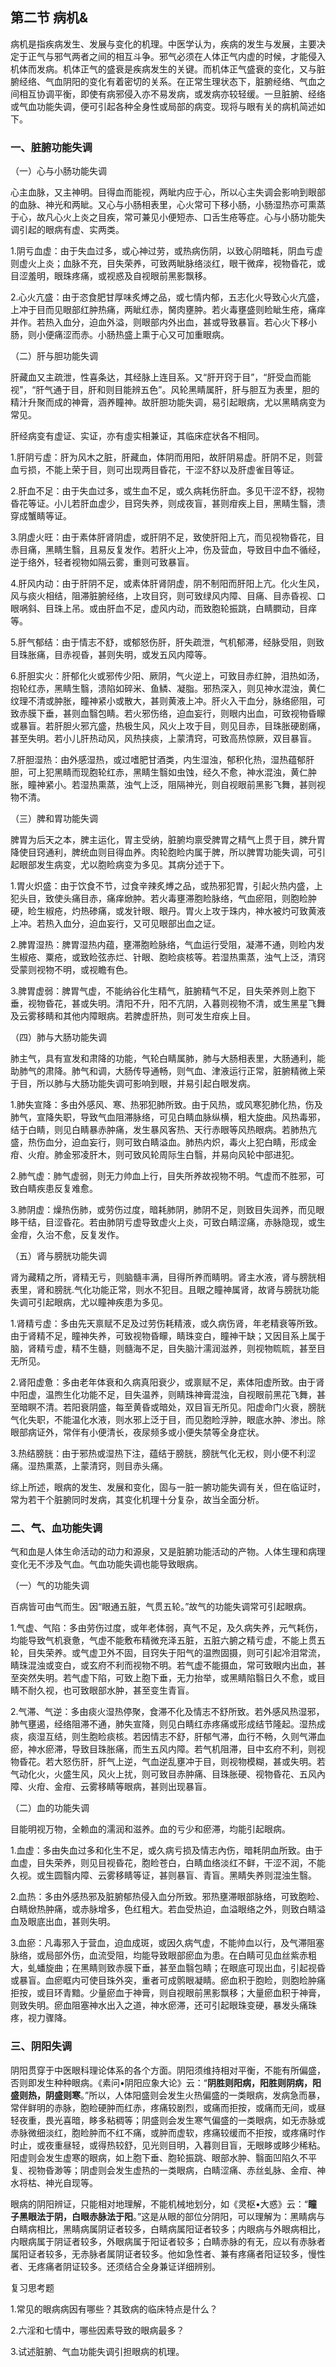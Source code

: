 ## 第二节 病机&

病机是指疾病发生、发展与变化的机理。中医学认为，疾病的发生与发展，主要决定于正气与邪气两者之间的相互斗争。邪气必须在人体正气内虚的时候，才能侵入机体而发病。机体正气的盛衰是疾病发生的关键。而机体正气盛衰的变化，又与脏腑经络、气血阴阳的变化有着密切的关系。在正常生理状态下，脏腑经络、气血之间相互协调平衡，即使有病邪侵入亦不易发病，或发病亦较轻缓。一旦脏腑、经络或气血功能失调，便可引起各种全身性或局部的病变。现将与眼有关的病机简述如下。

### 一、脏腑功能失调

（一）心与小肠功能失调

心主血脉，又主神明。目得血而能视，两眦内应于心，所以心主失调会影响到眼部的血脉、神光和两眦。又心与小肠相表里，心火常可下移小肠，小肠湿热亦可熏蒸于心，故凡心火上炎之目疾，常可兼见小便短赤、口舌生疮等症。心与小肠功能失调引起的眼病有虚、实两类。

1.阴亏血虚：由于失血过多，或心神过劳，或热病伤阴，以致心阴暗耗，阴血亏虚则虚火上炎；血脉不充，目失荣养，可致两眦脉络淡红，眼干微痒，视物昏花，或目涩羞明，眼珠疼痛，或视惑及自视眼前黑影飘移。

2.心火亢盛：由于恣食肥甘厚味炙煿之品，或七情内郁，五志化火导致心火亢盛，上冲于目而见眼部红肿热痛，两眦红赤，胬肉壅肿。若火毒壅盛则睑眦生疮，痛痒并作。若热入血分，迫血外溢，则眼部内外出血，甚或导致暴盲。若心火下移小肠，则小便痛涩而赤。小肠热盛上熏于心又可加重眼病。

（二）肝与胆功能失调

肝藏血又主疏泄，性喜条达，其经脉上连目系。又“肝开窍于目”，“肝受血而能视”，“肝气通于目，肝和则目能辨五色”。风轮黑睛属肝，肝与胆互为表里，胆的精汁升聚而成的神膏，涵养瞳神。故肝胆功能失调，易引起眼病，尤以黑睛病变为常见。

肝经病变有虚证、实证，亦有虛实相兼证，其临床症状各不相同。

1.肝阴亏虚：肝为风木之脏，肝藏血，体阴而用阳，故肝阴易虚。肝阴不足，则营血亏损，不能上荣于目，则可出现两目昏花，干涩不舒以及肝虚雀目等证。

2.肝血不足：由于失血过多，或生血不足，或久病耗伤肝血。多见干涩不舒，视物昏花等证。小儿若肝血虚少，目窍失养，则成夜盲，甚则疳疾上目，黑睛生翳，溃穿成蟹睛等证。

3.阴虚火旺：由于素体肝肾阴虚，或肝阴不足，致使肝阳上亢，而见视物昏花，目赤目痛，黑睛生翳，且易反复发作。若肝火上冲，伤及营血，导致目中血不循经，逆于络外，轻者视物如隔云雾，重则可致暴盲。

4.肝风内动：由于肝阴不足，或素体肝肾阴虚，阴不制阳而肝阳上亢。化火生风，风与痰火相结，阻滞脏腑经络，上攻目窍，则可致绿风内障、目痛、目赤昏视、口眼㖞斜、目珠上吊。或由肝血不足，虚风内动，而致胞轮振跳，白睛膶动，目痒等。

5.肝气郁结：由于情志不舒，或郁怒伤肝，肝失疏泄，气机郁滞，经脉受阻，则致目珠胀痛，目赤视昏，甚则失明，或发五风内障等。

6.肝胆实火：肝郁化火或邪传少阳、厥阴，气火逆上，可致目赤红肿，泪热如汤，抱轮红赤，黑睛生翳，溃陷如碎米、鱼鳞、凝脂。邪热深入，则见神水混浊，黄仁纹理不清或肿胀，瞳神紧小或散大，甚则黄液上冲。肝火入干血分，脉络瘀阻，可致赤膜下垂，甚则血翳包睛。若火邪伤络，迫血妄行，则眼内出血，可致视物昏矇或暴盲。若肝胆火邪亢盛，热极生风，风火上攻于目，则见目赤，目珠胀硬剧痛，甚至失明。若小儿肝热动风，风热挟痰，上蒙清窍，可致高热惊厥，双目暴盲。

7.肝胆湿热：由外感湿热，或过嗜肥甘酒类，内生湿浊，郁积化热，湿热蕴郁肝胆，可上犯黑睛而现胞轮红赤，黑睛生翳如虫蚀，经久不愈，神水混浊，黄仁肿胀，瞳神紧小。若湿热熏蒸，浊气上泛，阻隔神光，则自视眼前黑影飞舞，甚则视物不清。

（三）脾和胃功能失调

脾胃为后天之本，脾主运化，胃主受纳，脏腑均禀受脾胃之精气上贯于目，脾升胃降使目窍通利，脾统血则目得血养。肉轮胞睑内属于脾，所以脾胃功能失调，可引起眼部发生病变，尤以胞睑病变为多见。其病分述于下。

1.胃火炽盛：由于饮食不节，过食辛辣炙煿之品，或热邪犯胃，引起火热内盛，上犯头目，致使头痛目赤，痛痒焮肿。若火毒壅滞胞睑脉络，气血瘀阻，则胞睑肿硬，睑生椒疮，灼热碜痛，或发针眼、眼丹。胃火上攻于珠内，神水被灼可致黄液上冲。若热入血分，迫血妄行，又可见眼部出血之证。

2.脾胃湿热：脾胃湿热内蕴，壅滞胞睑脉络，气血运行受阻，凝滞不通，则睑内发生椒疮、粟疮，或致睑弦赤烂、针眼、胞睑痰核等。若湿热熏蒸，浊气上泛，清窍受蒙则视物不明，或视瞻有色。

3.脾胃虚弱：脾胃气虚，不能纳谷化生精气，脏腑精气不足，目失荣养则上胞下垂，视物昏花，甚或失明。清阳不升，阳不亢阴，入暮则视物不清，或生黑星飞舞及云雾移睛和其他内障眼病。若脾虚肝热，则可发生疳疾上目。

（四）肺与大肠功能失调

肺主气，具有宣发和肃降的功能，气轮白睛属肺，肺与大肠相表里，大肠通利，能助肺气的肃降。肺气和调，大肠传导通畅，则气血、津液运行正常，脏腑精微上荣于目，所以肺与大肠功能失调可影响到眼，并易引起白眼发病。

1.肺失宣降：多由外感风、寒、热邪犯肺所致。由于风热，或风寒犯肺化热，伤及肺气，宣降失职，导致气血阻滞脉络，可见白睛血脉纵横，粗大旋曲。风热毒邪，结于白睛，则见白睛暴赤肿痛，发生暴风客热、天行赤眼等风热眼病。若肺热亢盛，热伤血分，迫血妄行，则可致白睛溢血。肺热内炽，毒火上犯白睛，形成金疳、火疳。肺金邪凌肝木，则可致风轮周际生白翳，并易向风轮中部进犯。

2.肺气虚：肺气虚弱，则无力帅血上行，目失所养故视物不明。气虚而不胜邪，可致白睛疾患反复难愈。

3.肺阴虚：燥热伤肺，或劳伤过度，暗耗肺阴，肺阴不足，则致目失润养，而见眼眵干结，目涩昏花。若由肺阴亏虚导致虚火上炎，可致白睛涩痛，赤脉隐现，或生金疳，久治不愈，反复发作。

（五）肾与膀胱功能失调

肾为藏精之所，肾精无亏，则脑髓丰满，目得所养而睛明。肾主水液，肾与膀胱相表里，肾和膀胱.气化功能正常，则水不犯目。且眼之瞳神属肾，故肾与膀胱功能失调可引起眼病，尤以瞳神疾患为多见。

1.肾精亏虚：多由先天禀赋不足及过劳伤耗精液，或久病伤肾，年老精衰等所致。由于肾精不足，瞳神失养，可致视物昏矇，睛珠变白，瞳神干缺；又因目系上属于脑，肾精亏虚，精不生髓，则髓海不足，目失脑汁濡润滋养，则视物䀮䀮，甚至目无所见。

2.肾阳虚惫：多由老年体衰和久病真阳衰少，或禀赋不足，素体阳虚所致。由于肾中阳虚，温煦生化功能不足，目失温养，则睛珠神膏混浊，自视眼前黑花飞舞，甚至暗瞑不清。若阳衰阴盛，每至黄昏或暗处，双目盲无所见。阳虚命门火衰，膀胱气化失职，不能温化水液，则水邪上泛于目，而见胞睑浮肿，眼底水肿、渗出。除眼部病证外，常伴有小便清长，夜尿频多或小便失禁等全身症状。

3.热结膀胱：由于邪热或湿热下注，蕴结于膀胱，膀胱气化无权，则小便不利涩痛。湿热熏蒸，上蒙清窍，则目赤头痛。

综上所述，眼病的发生、发展和变化，固与一脏一腑功能失调有关，但在临证时，常为若干个脏腑同时发病，其变化机理十分复杂，故当全面分析。

### 二、气、血功能失调

气和血是人体生命活动的动力和源泉，又是脏腑功能活动的产物。人体生理和病理变化无不涉及气血。气血功能失调也能导致眼病。

（一）气的功能失调

百病皆可由气而生。因“眼通五脏，气贯五轮。”故气的功能失调常可引起眼病。

1.气虚、气陷：多由劳伤过度，或年老体弱，真气不足，及久病失养，元气耗伤，均能导致气机衰惫，气虚不能敷布精微充泽五脏，五脏六腑之精亏虚，不能上贯五轮，目失荣养。或气虚卫外不固，目窍失于阳气的温煦固摄，则可引起冷泪常流，睛珠混浊或变白，或玄府不利而视物不明。若气虚不能摄血，常可致眼内出血，甚至突然失明。若气虚下陷，可致上胞下垂，无力抬举，或黑睛陷翳日久不愈，或目睛不耐久视，也可致眼部水肿，甚至变生青盲。

2.气滞、气逆：多由痰火湿热停聚，食滞不化及情志不舒所致。若外感风热湿邪，肺气壅遏，经络阻滞不通，肺失宣降，则见白睛红赤疼痛或形成结节隆起。湿热成痰，痰湿互结，则生胞睑痰核。若因情志不舒，肝郁气滞，血行不畅，久则气滞血瘀，神水瘀滞，导致目珠胀痛，而生五风内障。若气机阻滞，目中玄府不利，则视物昏花。若大怒伤肝，肝气上逆，气血逆乱壅冲于目，则视物模糊，甚或失明。若气动化火，火盛生风，风火上扰，则可致目赤肿痛、目珠胀硬、视物昏花、五风內障、火疳、金疳、云雾移睛等眼病，甚则出现暴盲。

（二）血的功能失调

目能明视万物，全赖血的濡润和滋养。血的亏少和瘀滞，均能引起眼病。

1.血虚：多由失血过多和化生不足，或久病亏损及情志內伤，暗耗阴血所致。由于血虚，目失荣养，则见目视昏花，胞睑苍白，白睛血络淡红不鲜，干涩不润，不能久视。或生圆翳内障、云雾移睛等证，甚则暴盲、青盲。黑睛失养则混浊生翳。

2.血热：多由外感热邪及脏腑郁热侵入血分所致。邪热壅滞眼部脉络，可致胞睑、白睛焮热肿痛，或赤脉增多，色红粗大。若血受热迫，血溢眼络之外，则致白睛溢血及眼底出血，甚则失明。

3.血瘀：凡毒邪入于营血，迫血成斑，或因久病气虚，不能帅血以行，及气滞阻塞脉络，或局部外伤，血流受阻，均能导致眼部瘀血为患。在白睛可见血丝紫赤粗大，虬蟠旋曲；在黑睛则致赤膜下垂，甚至血翳包睛；在眼底可现出血，引起视昏或暴盲。血瘀眶内可使目珠外突，重者可成鹘眼凝睛。瘀血积于胞睑，则胞睑肿痛拒按，或目环青黯。少量瘀血于神膏，则自视眼前黑影飘移；大量瘀血积于神膏，则致失明。瘀血阻塞神水出入之道，神水瘀滞，还可引起眼珠变硬，暴发头痛珠疼，视力骤降。

### 三、阴阳失调

阴阳贯穿于中医眼科理论体系的各个方面。阴阳须维持相对平衡，不能有所偏盛，否则即发生种种眼病。《素问•阴阳应象大论》云：“**阴胜则阳病，阳胜则阴病，阳盛则热，阴盛则寒**。”所以，人体阳盛则会发生火热偏盛的一类眼病，发病急而暴，常伴鲜明的赤脉，胞睑硬肿而红赤，疼痛较剧烈，或痛而拒按，或痛而无间，或昼轻夜重，畏光喜暗，眵多粘稠等；阴盛则会发生寒气偏盛的一类眼病，如无赤脉或赤脉微细淡红，胞睑肿而不红不痛，或肿而虚软，疼痛较缓而不拒按，或疼痛时作时止，或夜重昼轻，或得热较舒，见光则目明，入暮则目盲，无眼眵或眵少稀粘。阳虚则会发生虚寒的眼病，如上胞下垂、胞轮振跳、眼部水肿、翳面凹陷久不平复、视物昏渺等；阴虚则会发生虚热的一类眼病，白睛涩痛、赤丝虬脉、金疳、神水将枯、神光自现等。

眼病的阴阳辨证，只能相对地理解，不能机械地划分，如《灵枢•大惑》云：“**瞳子黑眼法于阴，白眼赤脉法于阳**。”这是从眼的部位分阴阳，可以理解为：黑睛病与白睛病相比，黑睛病属阴证者较多，白睛病属阳证者较多；内眼病与外眼病相比，内眼病属于阴证者较多，外眼病属于阳证者较多；白睛赤脉的有无，应以有赤脉者属阳证者较多，无赤脉者属阴证者较多。他如急性者、兼有疼痛者阳证较多，慢性者、无疼痛者阴证较多。还须结合全身兼证详细辨别。

复习思考题

1.常见的眼病病因有哪些？其致病的临床特点是什么？

2.六淫和七情中，哪些因素导致的眼病最多？

3.试述脏腑、气血功能失调引担眼病的机理。